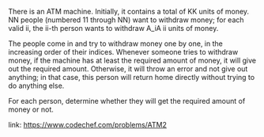 There is an ATM machine. Initially, it contains a total of KK units of money. NN people (numbered 11 through NN) want to withdraw money; for each valid ii, the ii-th person wants to withdraw A_iA 
ii units of money.

The people come in and try to withdraw money one by one, in the increasing order of their indices. Whenever someone tries to withdraw money, if the machine has at least the required amount of money, it will give out the required amount. Otherwise, it will throw an error and not give out anything; in that case, this person will return home directly without trying to do anything else.

For each person, determine whether they will get the required amount of money or not.

link: https://www.codechef.com/problems/ATM2